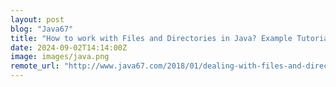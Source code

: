 ```yaml
---
layout: post
blog: "Java67"
title: "How to work with Files and Directories in Java? Example Tutorial"
date: 2024-09-02T14:14:00Z
image: images/java.png
remote_url: "http://www.java67.com/2018/01/dealing-with-files-and-directories-in-java.html"
---
```

